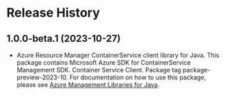 # Release History

## 1.0.0-beta.1 (2023-10-27)

- Azure Resource Manager ContainerService client library for Java. This package contains Microsoft Azure SDK for ContainerService Management SDK. Container Service Client. Package tag package-preview-2023-10. For documentation on how to use this package, please see [Azure Management Libraries for Java](https://aka.ms/azsdk/java/mgmt).
